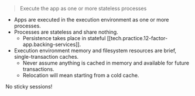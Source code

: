 > Execute the app as one or more stateless processes


- Apps are executed in the execution environment as one or more processes.
- Processes are stateless and share nothing.
    - Persistence takes place in stateful [[tech.practice.12-factor-app.backing-services]].
- Execution environment memory and filesystem resources are brief, single-transaction caches.
    - Never assume anything is cached in memory and available for future transactions.
    - Relocation will mean starting from a cold cache.
    

No sticky sessions!
